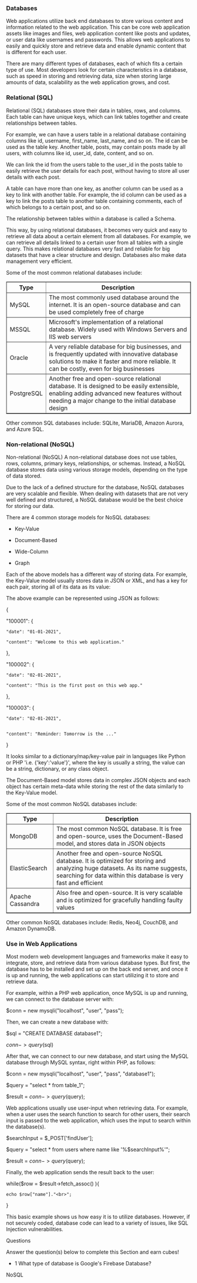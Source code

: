 <h3>Databases</h3>

Web applications utilize back end databases to store various content and information related to the web application. This can be core web application assets like images and files, web application content like posts and updates, or user data like usernames and passwords. This allows web applications to easily and quickly store and retrieve data and enable dynamic content that is different for each user.

There are many different types of databases, each of which fits a certain type of use. Most developers look for certain characteristics in a database, such as speed in storing and retrieving data, size when storing large amounts of data, scalability as the web application grows, and cost.

<h3>Relational (SQL)</h3>

Relational (SQL) databases store their data in tables, rows, and columns. Each table can have unique keys, which can link tables together and create relationships between tables.

For example, we can have a users table in a relational database containing columns like id, username, first_name, last_name, and so on. The id can be used as the table key. Another table, posts, may contain posts made by all users, with columns like id, user_id, date, content, and so on.

We can link the id from the users table to the user_id in the posts table to easily retrieve the user details for each post, without having to store all user details with each post.

A table can have more than one key, as another column can be used as a key to link with another table. For example, the id column can be used as a key to link the posts table to another table containing comments, each of which belongs to a certain post, and so on.

The relationship between tables within a database is called a Schema.

This way, by using relational databases, it becomes very quick and easy to retrieve all data about a certain element from all databases. For example, we can retrieve all details linked to a certain user from all tables with a single query. This makes relational databases very fast and reliable for big datasets that have a clear structure and design. Databases also make data management very efficient.

Some of the most common relational databases include:

<table border="1" cellpadding="6" cellspacing="0">
  <thead>
    <tr>
      <th>Type</th>
      <th>Description</th>
    </tr>
  </thead>
  <tbody>
    <tr>
      <td>MySQL</td>
      <td>The most commonly used database around the internet. It is an open-source database and can be used completely free of charge</td>
    </tr>
    <tr>
      <td>MSSQL</td>
      <td>Microsoft's implementation of a relational database. Widely used with Windows Servers and IIS web servers</td>
    </tr>
    <tr>
      <td>Oracle</td>
      <td>A very reliable database for big businesses, and is frequently updated with innovative database solutions to make it faster and more reliable. It can be costly, even for big businesses</td>
    </tr>
    <tr>
      <td>PostgreSQL</td>
      <td>Another free and open-source relational database. It is designed to be easily extensible, enabling adding advanced new features without needing a major change to the initial database design</td>
    </tr>
  </tbody>
</table>

Other common SQL databases include: SQLite, MariaDB, Amazon Aurora, and Azure SQL.

<h3>Non-relational (NoSQL)</h3>

Non-relational (NoSQL)
A non-relational database does not use tables, rows, columns, primary keys, relationships, or schemas. Instead, a NoSQL database stores data using various storage models, depending on the type of data stored.

Due to the lack of a defined structure for the database, NoSQL databases are very scalable and flexible. When dealing with datasets that are not very well defined and structured, a NoSQL database would be the best choice for storing our data.

There are 4 common storage models for NoSQL databases:

- Key-Value

- Document-Based

- Wide-Column

- Graph

Each of the above models has a different way of storing data. For example, the Key-Value model usually stores data in JSON or XML, and has a key for each pair, storing all of its data as its value:

The above example can be represented using JSON as follows:

{

"100001": {

    "date": "01-01-2021",

    "content": "Welcome to this web application."

},

"100002": {

    "date": "02-01-2021",

    "content": "This is the first post on this web app."

},

"100003": {

    "date": "02-01-2021",


    "content": "Reminder: Tomorrow is the ..."

}

It looks similar to a dictionary/map/key-value pair in languages like Python or PHP 'i.e. {'key':'value'}', where the key is usually a string, the value can be a string, dictionary, or any class object.

The Document-Based model stores data in complex JSON objects and each object has certain meta-data while storing the rest of the data similarly to the Key-Value model.

Some of the most common NoSQL databases include:

<table border="1" cellpadding="6" cellspacing="0">
  <thead>
    <tr>
      <th>Type</th>
      <th>Description</th>
    </tr>
  </thead>
  <tbody>
    <tr>
      <td>MongoDB</td>
      <td>The most common NoSQL database. It is free and open-source, uses the Document-Based model, and stores data in JSON objects</td>
    </tr>
    <tr>
      <td>ElasticSearch</td>
      <td>Another free and open-source NoSQL database. It is optimized for storing and analyzing huge datasets. As its name suggests, searching for data within this database is very fast and efficient</td>
    </tr>
    <tr>
      <td>Apache Cassandra</td>
      <td>Also free and open-source. It is very scalable and is optimized for gracefully handling faulty values</td>
    </tr>
  </tbody>
</table>

Other common NoSQL databases include: Redis, Neo4j, CouchDB, and Amazon DynamoDB.

<h3>Use in Web Applications</h3>

Most modern web development languages and frameworks make it easy to integrate, store, and retrieve data from various database types. But first, the database has to be installed and set up on the back end server, and once it is up and running, the web applications can start utilizing it to store and retrieve data.

For example, within a PHP web application, once MySQL is up and running, we can connect to the database server with:

$conn = new mysqli("localhost", "user", "pass");

Then, we can create a new database with:

$sql = "CREATE DATABASE database1";

$conn->query($sql)

After that, we can connect to our new database, and start using the MySQL database through MySQL syntax, right within PHP, as follows:

$conn = new mysqli("localhost", "user", "pass", "database1");

$query = "select \* from table_1";

$result = $conn->query($query);

Web applications usually use user-input when retrieving data. For example, when a user uses the search function to search for other users, their search input is passed to the web application, which uses the input to search within the database(s).

$searchInput = $\_POST['findUser'];

$query = "select * from users where name like '%$searchInput%'";

$result = $conn->query($query);

Finally, the web application sends the result back to the user:

while($row = $result->fetch_assoc() ){

    echo $row["name"]."<br>";

}

This basic example shows us how easy it is to utilize databases. However, if not securely coded, database code can lead to a variety of issues, like SQL Injection vulnerabilities.

Questions

Answer the question(s) below to complete this Section and earn cubes!

- 1 What type of database is Google's Firebase Database?

NoSQL
